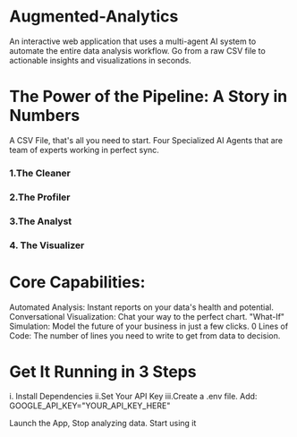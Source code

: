 # Augmented-Analytics
An interactive web application that uses a multi-agent AI system to automate the entire data analysis workflow. Go from a raw CSV file to actionable insights and visualizations in seconds.

# The Power of the Pipeline: A Story in Numbers
A CSV File, that's all you need to start. Four Specialized AI Agents that are team of experts working in perfect sync.
### 1.The Cleaner
### 2.The Profiler
### 3.The Analyst
### 4. The Visualizer

# Core Capabilities:
Automated Analysis: Instant reports on your data's health and potential.
Conversational Visualization: Chat your way to the perfect chart.
"What-If" Simulation: Model the future of your business in just a few clicks.
0 Lines of Code: The number of lines you need to write to get from data to decision.

# Get It Running in 3 Steps
i. Install Dependencies
ii.Set Your API Key 
iii.Create a .env file. Add: GOOGLE_API_KEY="YOUR_API_KEY_HERE"

Launch the App, Stop analyzing data. Start using it
